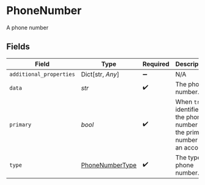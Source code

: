 # PhoneNumber

A phone number


## Fields

| Field                                                                         | Type                                                                          | Required                                                                      | Description                                                                   |
| ----------------------------------------------------------------------------- | ----------------------------------------------------------------------------- | ----------------------------------------------------------------------------- | ----------------------------------------------------------------------------- |
| `additional_properties`                                                       | Dict[str, *Any*]                                                              | :heavy_minus_sign:                                                            | N/A                                                                           |
| `data`                                                                        | *str*                                                                         | :heavy_check_mark:                                                            | The phone number.                                                             |
| `primary`                                                                     | *bool*                                                                        | :heavy_check_mark:                                                            | When `true`, identifies the phone number as the primary number on an account. |
| `type`                                                                        | [PhoneNumberType](../../models/shared/phonenumbertype.md)                     | :heavy_check_mark:                                                            | The type of phone number.                                                     |